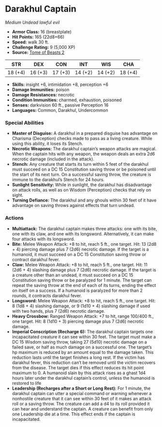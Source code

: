 # Darakhul Captain

*Medium* *Undead* *lawful evil*

- **Armor Class:** 16 (breastplate)
- **Hit Points:** 165 (22d8+66)
- **Speed:** walk 30 ft.
- **Challenge Rating:** 9 (5,000 XP)
- **Source:** [Tome of Beasts 2](https://koboldpress.com/kpstore/product/tome-of-beasts-2-for-5th-edition/)

| STR | DEX | CON | INT | WIS | CHA |
| --- | --- | --- | --- | --- | --- |
| 18 (+4) | 16 (+3) | 17 (+3) | 14 (+2) | 14 (+2) | 18 (+4) |

- **Skills:** insight +6, intimidation +8, perception +6
- **Damage Immunities:** poison
- **Damage Resistances:** necrotic
- **Condition Immunities:** charmed, exhaustion, poisoned
- **Senses:** darkvision 60 ft., passive Perception 16
- **Languages:** Common, Darakhul, Undercommon
### Special Abilities
- **Master of Disguise:** A darakhul in a prepared disguise has advantage on Charisma (Deception) checks made to pass as a living creature. While using this ability, it loses its Stench.
- **Necrotic Weapons:** The darakhul captain’s weapon attacks are magical. When the captain hits with any weapon, the weapon deals an extra 2d6 necrotic damage (included in the attack).
- **Stench:** Any creature that starts its turn within 5 feet of the darakhul must succeed on a DC 15 Constitution saving throw or be poisoned until the start of its next turn. On a successful saving throw, the creature is immune to the darakhul’s Stench for 24 hours.
- **Sunlight Sensitivity:** While in sunlight, the darakhul has disadvantage on attack rolls, as well as on Wisdom (Perception) checks that rely on sight.
- **Turning Defiance:** The darakhul and any ghouls within 30 feet of it have advantage on saving throws against effects that turn undead.
### Actions
- **Multiattack:** The darakhul captain makes three attacks: one with its bite, one with its claw, and one with its longsword. Alternatively, it can make four attacks with its longsword.
- **Bite:** Melee Weapon Attack: +8 to hit, reach 5 ft., one target. Hit: 13 (2d8 + 4) piercing damage plus 7 (2d6) necrotic damage. If the target is a humanoid, it must succeed on a DC 15 Constitution saving throw or contract darakhul fever.
- **Claw:** Melee Weapon Attack: +8 to hit, reach 5 ft., one target. Hit: 11 (2d6 + 4) slashing damage plus 7 (2d6) necrotic damage. If the target is a creature other than an undead, it must succeed on a DC 15 Constitution saving throw or be paralyzed for 1 minute. The target can repeat the saving throw at the end of each of its turns, ending the effect on itself on a success. If a humanoid is paralyzed for more than 2 rounds, it contracts darakhul fever.
- **Longsword:** Melee Weapon Attack: +8 to hit, reach 5 ft., one target. Hit: 8 (1d8 + 4) slashing damage, or 9 (1d10 + 4) slashing damage if used with two hands, plus 7 (2d6) necrotic damage.
- **Heavy Crossbow:** Ranged Weapon Attack: +7 to hit, range 100/400 ft., one target. Hit: 8 (1d10 + 3) piercing damage plus 7 (2d6) necrotic damage.
- **Imperial Conscription (Recharge 6):** The darakhul captain targets one incapacitated creature it can see within 30 feet. The target must make a DC 15 Wisdom saving throw, taking 27 (5d10) necrotic damage on a failed save, or half as much damage on a successful one. The target’s hp maximum is reduced by an amount equal to the damage taken. This reduction lasts until the target finishes a long rest. If the victim has darakhul fever, this reduction can’t be removed until the victim recovers from the disease. The target dies if this effect reduces its hit point maximum to 0. A humanoid slain by this attack rises as a ghast 1d4 hours later under the darakhul captain’s control, unless the humanoid is restored to life
- **Leadership (Recharges after a Short or Long Rest):** For 1 minute, the darakhul captain can utter a special command or warning whenever a nonhostile creature that it can see within 30 feet of it makes an attack roll or a saving throw. The creature can add a d4 to its roll provided it can hear and understand the captain. A creature can benefit from only one Leadership die at a time. This effect ends if the captain is incapacitated.
